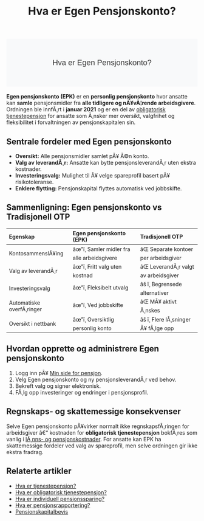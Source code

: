﻿---
title: "Hva er Egen Pensjonskonto?"
meta_title: "Hva er Egen Pensjonskonto?"
meta_description: '![Illustrasjon av Egen Pensjonskonto](hva-er-egen-pensjonskonto-image.svg)'
slug: hva-er-egen-pensjonskonto
type: blog
layout: pages/single
---

![Illustrasjon av Egen Pensjonskonto](hva-er-egen-pensjonskonto-image.svg)

**Egen pensjonskonto (EPK)** er en **personlig pensjonskonto** hvor ansatte kan **samle** pensjonsmidler fra **alle tidligere og nÃ¥vÃ¦rende arbeidsgivere**. Ordningen ble innfÃ¸rt i **januar 2021** og er en del av [obligatorisk tjenestepensjon](/blogs/regnskap/obligatorisk-tjenestepensjon "Hva er obligatorisk tjenestepensjon?") for ansatte som Ã¸nsker mer oversikt, valgfrihet og fleksibilitet i forvaltningen av pensjonskapitalen sin.

## Sentrale fordeler med Egen pensjonskonto

* **Oversikt:** Alle pensjonsmidler samlet pÃ¥ Ã©n konto.
* **Valg av leverandÃ¸r:** Ansatte kan bytte pensjonsleverandÃ¸r uten ekstra kostnader.
* **Investeringsvalg:** Mulighet til Ã¥ velge spareprofil basert pÃ¥ risikotoleranse.
* **Enklere flytting:** Pensjonskapital flyttes automatisk ved jobbskifte.

## Sammenligning: Egen pensjonskonto vs Tradisjonell OTP

| Egenskap                  | Egen pensjonskonto (EPK)              | Tradisjonell OTP                     |
|:--------------------------|:--------------------------------------|:-------------------------------------|
| KontosammenslÃ¥ing         | âœ”ï¸ Samler midler fra alle arbeidsgivere | âŒ Separate kontoer per arbeidsgiver  |
| Valg av leverandÃ¸r        | âœ”ï¸ Fritt valg uten kostnad             | âŒ LeverandÃ¸r valgt av arbeidsgiver   |
| Investeringsvalg          | âœ”ï¸ Fleksibelt utvalg                   | âš ï¸ Begrensede alternativer           |
| Automatiske overfÃ¸ringer  | âœ”ï¸ Ved jobbskifte                      | âŒ MÃ¥ aktivt Ã¸nskes                   |
| Oversikt i nettbank        | âœ”ï¸ Oversiktlig personlig konto         | âš ï¸ Flere lÃ¸sninger Ã¥ fÃ¸lge opp       |

## Hvordan opprette og administrere Egen pensjonskonto

1. Logg inn pÃ¥ [Min side for pensjon](/blogs/regnskap/hva-er-pensjonsrapportering "Hva er Pensjonsrapportering? Komplett Guide til Pensjon i Regnskap").
2. Velg Egen pensjonskonto og ny pensjonsleverandÃ¸r ved behov.
3. Bekreft valg og signer elektronisk.
4. FÃ¸lg opp investeringer og endringer i pensjonsprofil.

## Regnskaps- og skattemessige konsekvenser

Selve Egen pensjonskonto pÃ¥virker normalt ikke regnskapsfÃ¸ringen for arbeidsgiver â€“ kostnaden for **obligatorisk tjenestepensjon** bokfÃ¸res som vanlig i [lÃ¸nns- og pensjonskostnader](/blogs/regnskap/hva-er-lonnskostnader "Hva er LÃ¸nnskostnader? Komplett Guide til LÃ¸nnskostnader i Regnskap"). For ansatte kan EPK ha skattemessige fordeler ved valg av spareprofil, men selve ordningen gir ikke ekstra fradrag.

## Relaterte artikler

* [Hva er tjenestepensjon?](/blogs/regnskap/hva-er-tjenestepensjon "Hva er Tjenestepensjon? Komplett Guide til Bedriftspensjon og RegnskapsfÃ¸ring")
* [Hva er obligatorisk tjenestepensjon?](/blogs/regnskap/obligatorisk-tjenestepensjon "Hva er obligatorisk tjenestepensjon?")
* [Hva er individuell pensjonssparing?](/blogs/regnskap/hva-er-individuell-pensjonssparing "Hva er individuell pensjonssparing? IPS og andre spareformer")
* [Hva er pensjonsrapportering?](/blogs/regnskap/hva-er-pensjonsrapportering "Hva er Pensjonsrapportering? Komplett Guide til Pensjon i Regnskap")
* [Pensjonskapitalbevis](/blogs/regnskap/pensjonskapitalbevis "Pensjonskapitalbevis: Hva er pensjonskapitalbevis?")
